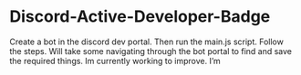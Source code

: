 # Discord-Active-Developer-Badge
Create a bot in the discord dev portal. Then run the main.js script. Follow the steps. Will take some navigating through the bot portal to find and save the required things. Im currently working to improve. I’m 
